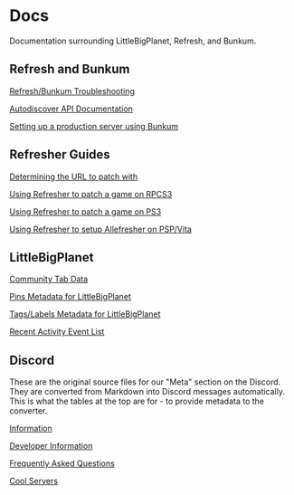 # Docs
Documentation surrounding LittleBigPlanet, Refresh, and Bunkum.

## Refresh and Bunkum

[Refresh/Bunkum Troubleshooting](https://docs.littlebigrefresh.com/refresh-troubleshooting)

[Autodiscover API Documentation](https://docs.littlebigrefresh.com/autodiscover-api)

[Setting up a production server using Bunkum](https://docs.littlebigrefresh.com/setup-bunkum-server)

## Refresher Guides

[Determining the URL to patch with](https://docs.littlebigrefresh.com/patch-url)

[Using Refresher to patch a game on RPCS3](https://docs.littlebigrefresh.com/patching/rpcs3)

[Using Refresher to patch a game on PS3](https://docs.littlebigrefresh.com/patching/ps3)

[Using Refresher to setup Allefresher on PSP/Vita](https://docs.littlebigrefresh.com/patching/psp)

## LittleBigPlanet

[Community Tab Data](https://docs.littlebigrefresh.com/LBP3_community_tab_data.txt)

[Pins Metadata for LittleBigPlanet](https://docs.littlebigrefresh.com/pins)

[Tags/Labels Metadata for LittleBigPlanet](https://docs.littlebigrefresh.com/labels)

[Recent Activity Event List](https://docs.littlebigrefresh.com/recent-activity-events.txt)

## Discord

These are the original source files for our "Meta" section on the Discord. 
They are converted from Markdown into Discord messages automatically.
This is what the tables at the top are for - to provide metadata to the converter.

[Information](https://docs.littlebigrefresh.com/discord/information)

[Developer Information](https://docs.littlebigrefresh.com/discord/dev-info)

[Frequently Asked Questions](https://docs.littlebigrefresh.com/discord/faq)

[Cool Servers](https://docs.littlebigrefresh.com/discord/cool-servers)
